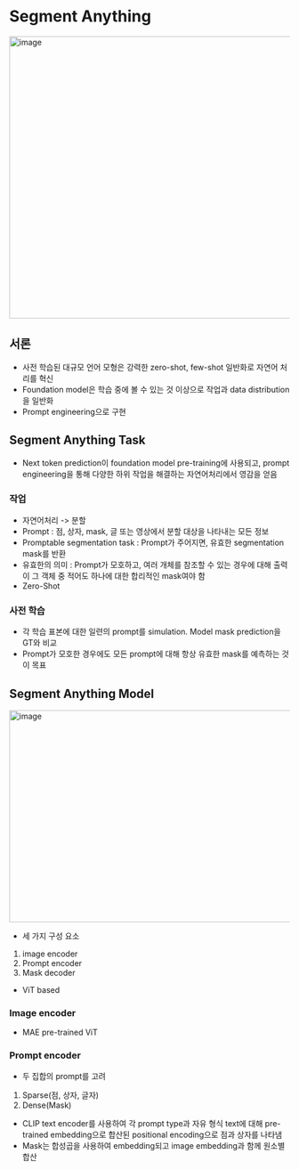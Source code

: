 # Segment Anything

<img width="2006" height="507" alt="image" src="https://github.com/user-attachments/assets/a29e5a6d-9402-4132-8f8d-581fc9336d23" />

## 서론
- 사전 학습된 대규모 언어 모형은 강력한 zero-shot, few-shot 일반화로 자연어 처리를 혁신
- Foundation model은 학습 중에 볼 수 있는 것 이상으로 작업과 data distribution을 일반화
- Prompt engineering으로 구현

## Segment Anything Task 
- Next token prediction이 foundation model pre-training에 사용되고, prompt engineering을 통해 다양한 하위 작업을 해결하는 자연어처리에서 영감을 얻음

### 작업
- 자연어처리 -> 분할
- Prompt : 점, 상자, mask, 글 또는 영상에서 분할 대상을 나타내는 모든 정보
- Promptable segmentation task : Prompt가 주어지면, 유효한 segmentation mask를 반환
- 유효한의 의미 : Prompt가 모호하고, 여러 개체를 참조할 수 있는 경우에 대해 출력이 그 객체 중 적어도 하나에 대한 합리적인 mask여야 함
- Zero-Shot

### 사전 학습
- 각 학습 표본에 대한 일련의 prompt를 simulation. Model mask prediction을 GT와 비교
- Prompt가 모호한 경우에도 모든 prompt에 대해 항상 유효한 mask를 예측하는 것이 목표

## Segment Anything Model

<img width="1874" height="381" alt="image" src="https://github.com/user-attachments/assets/3dd44d4f-6623-4ed2-86de-e33361395dbf" />

- 세 가지 구성 요소
1. image encoder
2. Prompt encoder
3. Mask decoder
- ViT based

### Image encoder
- MAE pre-trained ViT

### Prompt encoder
- 두 집합의 prompt를 고려
1. Sparse(점, 상자, 글자)
2. Dense(Mask)
- CLIP text encoder를 사용하여 각 prompt type과 자유 형식 text에 대해 pre-trained embedding으로 합산된 positional encoding으로 점과 상자를 나타냄
- Mask는 합성곱을 사용하여 embedding되고 image embedding과 함께 원소별 합산
